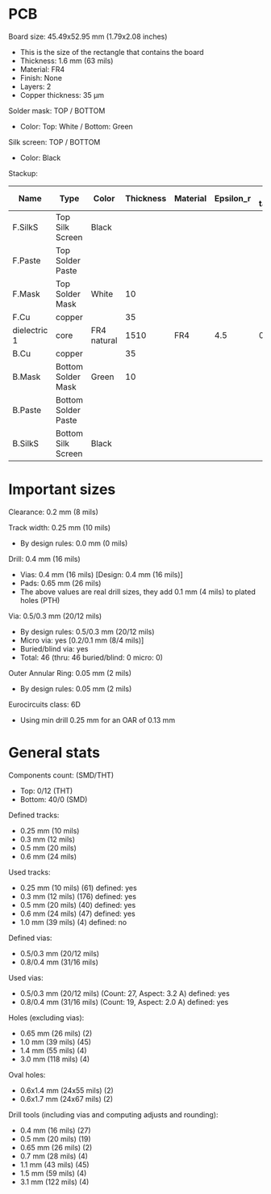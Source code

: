 # PCB

Board size: 45.49x52.95 mm (1.79x2.08 inches)

- This is the size of the rectangle that contains the board
- Thickness: 1.6 mm (63 mils)
- Material: FR4
- Finish: None
- Layers: 2
- Copper thickness: 35 µm

Solder mask: TOP / BOTTOM

- Color: Top: White / Bottom: Green

Silk screen: TOP / BOTTOM

- Color: Black


Stackup:

| Name                 | Type                 | Color            | Thickness | Material        | Epsilon_r | Loss tangent |
|----------------------|----------------------|------------------|-----------|-----------------|-----------|--------------|
| F.SilkS              | Top Silk Screen      | Black            |           |                 |           |              |
| F.Paste              | Top Solder Paste     |                  |           |                 |           |              |
| F.Mask               | Top Solder Mask      | White            |        10 |                 |           |              |
| F.Cu                 | copper               |                  |        35 |                 |           |              |
| dielectric 1         | core                 | FR4 natural      |      1510 | FR4             |       4.5 |        0.020 |
| B.Cu                 | copper               |                  |        35 |                 |           |              |
| B.Mask               | Bottom Solder Mask   | Green            |        10 |                 |           |              |
| B.Paste              | Bottom Solder Paste  |                  |           |                 |           |              |
| B.SilkS              | Bottom Silk Screen   | Black            |           |                 |           |              |

# Important sizes

Clearance: 0.2 mm (8 mils)

Track width: 0.25 mm (10 mils)

- By design rules: 0.0 mm (0 mils)

Drill: 0.4 mm (16 mils)

- Vias: 0.4 mm (16 mils) [Design: 0.4 mm (16 mils)]
- Pads: 0.65 mm (26 mils)
- The above values are real drill sizes, they add 0.1 mm (4 mils) to plated holes (PTH)

Via: 0.5/0.3 mm (20/12 mils)

- By design rules: 0.5/0.3 mm (20/12 mils)
- Micro via: yes [0.2/0.1 mm (8/4 mils)]
- Buried/blind via: yes
- Total: 46 (thru: 46 buried/blind: 0 micro: 0)

Outer Annular Ring: 0.05 mm (2 mils)

- By design rules: 0.05 mm (2 mils)

Eurocircuits class: 6D
- Using min drill 0.25 mm for an OAR of 0.13 mm


# General stats

Components count: (SMD/THT)

- Top: 0/12 (THT)
- Bottom: 40/0 (SMD)

Defined tracks:

- 0.25 mm (10 mils)
- 0.3 mm (12 mils)
- 0.5 mm (20 mils)
- 0.6 mm (24 mils)

Used tracks:

- 0.25 mm (10 mils) (61) defined: yes
- 0.3 mm (12 mils) (176) defined: yes
- 0.5 mm (20 mils) (40) defined: yes
- 0.6 mm (24 mils) (47) defined: yes
- 1.0 mm (39 mils) (4) defined: no

Defined vias:

- 0.5/0.3 mm (20/12 mils)
- 0.8/0.4 mm (31/16 mils)

Used vias:

- 0.5/0.3 mm (20/12 mils) (Count: 27, Aspect: 3.2 A) defined: yes
- 0.8/0.4 mm (31/16 mils) (Count: 19, Aspect: 2.0 A) defined: yes

Holes (excluding vias):

- 0.65 mm (26 mils) (2)
- 1.0 mm (39 mils) (45)
- 1.4 mm (55 mils) (4)
- 3.0 mm (118 mils) (4)

Oval holes:

- 0.6x1.4 mm (24x55 mils) (2)
- 0.6x1.7 mm (24x67 mils) (2)

Drill tools (including vias and computing adjusts and rounding):

- 0.4 mm (16 mils) (27)
- 0.5 mm (20 mils) (19)
- 0.65 mm (26 mils) (2)
- 0.7 mm (28 mils) (4)
- 1.1 mm (43 mils) (45)
- 1.5 mm (59 mils) (4)
- 3.1 mm (122 mils) (4)




